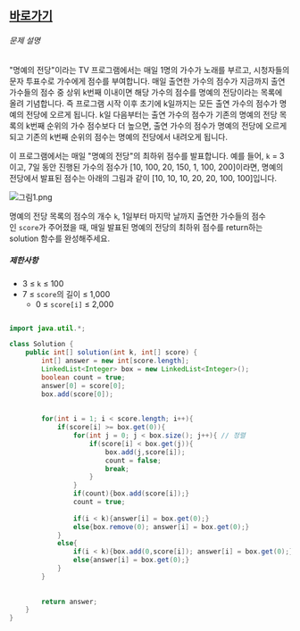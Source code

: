 ## [바로가기](https://school.programmers.co.kr/learn/courses/30/lessons/138477)

###### 문제 설명

"명예의 전당"이라는 TV 프로그램에서는 매일 1명의 가수가 노래를 부르고, 시청자들의 문자 투표수로 가수에게 점수를 부여합니다. 매일 출연한 가수의 점수가 지금까지 출연 가수들의 점수 중 상위 k번째 이내이면 해당 가수의 점수를 명예의 전당이라는 목록에 올려 기념합니다. 즉 프로그램 시작 이후 초기에 k일까지는 모든 출연 가수의 점수가 명예의 전당에 오르게 됩니다. k일 다음부터는 출연 가수의 점수가 기존의 명예의 전당 목록의 k번째 순위의 가수 점수보다 더 높으면, 출연 가수의 점수가 명예의 전당에 오르게 되고 기존의 k번째 순위의 점수는 명예의 전당에서 내려오게 됩니다.

이 프로그램에서는 매일 "명예의 전당"의 최하위 점수를 발표합니다. 예를 들어, `k` = 3이고, 7일 동안 진행된 가수의 점수가 [10, 100, 20, 150, 1, 100, 200]이라면, 명예의 전당에서 발표된 점수는 아래의 그림과 같이 [10, 10, 10, 20, 20, 100, 100]입니다.

![그림1.png](https://grepp-programmers.s3.ap-northeast-2.amazonaws.com/files/production/b0893853-7471-47c0-b7e5-1e8b46002810/%EA%B7%B8%EB%A6%BC1.png)

명예의 전당 목록의 점수의 개수 `k`, 1일부터 마지막 날까지 출연한 가수들의 점수인 `score`가 주어졌을 때, 매일 발표된 명예의 전당의 최하위 점수를 return하는 solution 함수를 완성해주세요.

##### 제한사항

-   3 ≤ `k` ≤ 100
-   7 ≤ `score`의 길이 ≤ 1,000
    -   0 ≤ `score[i]` ≤ 2,000



```java

import java.util.*;

class Solution {
    public int[] solution(int k, int[] score) {
        int[] answer = new int[score.length];
        LinkedList<Integer> box = new LinkedList<Integer>();
        boolean count = true;
        answer[0] = score[0];
        box.add(score[0]);
		
		
        for(int i = 1; i < score.length; i++){
            if(score[i] >= box.get(0)){ 
                for(int j = 0; j < box.size(); j++){ // 정렬
                    if(score[i] < box.get(j)){
                        box.add(j,score[i]);
                        count = false;
                        break;
                    }
                }
                if(count){box.add(score[i]);}
                count = true;
                
                if(i < k){answer[i] = box.get(0);}
                else{box.remove(0); answer[i] = box.get(0);}
            }
            else{
                if(i < k){box.add(0,score[i]); answer[i] = box.get(0);}
                else{answer[i] = box.get(0);}
            }
        }
        
        
        return answer;
    }
}

```